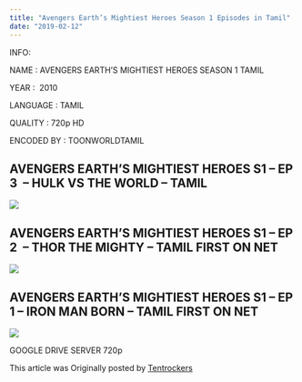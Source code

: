 ```yaml
---
title: "Avengers Earth’s Mightiest Heroes Season 1 Episodes in Tamil"
date: "2019-02-12"
---
```


INFO:

NAME : AVENGERS EARTH’S MIGHTIEST HEROES SEASON 1 TAMIL

YEAR :  2010

LANGUAGE : TAMIL

QUALITY : 720p HD

ENCODED BY : TOONWORLDTAMIL

## AVENGERS EARTH’S MIGHTIEST HEROES S1 – EP 3  – HULK VS THE WORLD – TAMIL

[![](https://2.bp.blogspot.com/-K-Qtdi2-2qA/XGLtmqqHqiI/AAAAAAAAA7M/AZBRTFDNjvEcsn-N7wpDop4p4_EQIkAtgCLcBGAs/s320/AEMH03HulkSass.jpg)](https://2.bp.blogspot.com/-K-Qtdi2-2qA/XGLtmqqHqiI/AAAAAAAAA7M/AZBRTFDNjvEcsn-N7wpDop4p4_EQIkAtgCLcBGAs/s1600/AEMH03HulkSass.jpg)

## AVENGERS EARTH’S MIGHTIEST HEROES S1 – EP 2  – THOR THE MIGHTY – TAMIL FIRST ON NET

[![](https://2.bp.blogspot.com/-wZMBa66mn-Y/XGB-W2wnWCI/AAAAAAAAA6M/zhJknyahiR8YnrLReSlMjvkbmTRYowkFgCLcBGAs/s320/3008801.jpg)](https://2.bp.blogspot.com/-wZMBa66mn-Y/XGB-W2wnWCI/AAAAAAAAA6M/zhJknyahiR8YnrLReSlMjvkbmTRYowkFgCLcBGAs/s1600/3008801.jpg)

## AVENGERS EARTH’S MIGHTIEST HEROES S1 – EP 1 – IRON MAN BORN – TAMIL FIRST ON NET

[![](https://1.bp.blogspot.com/-a95mG9Hr4Sk/XFsKj5FwbcI/AAAAAAAAA4o/Vu9WNgKcrMwqsATY6TgQdDkVaCBEjeyLgCLcBGAs/s320/p8290387_b_v8_ag.jpg)](https://1.bp.blogspot.com/-a95mG9Hr4Sk/XFsKj5FwbcI/AAAAAAAAA4o/Vu9WNgKcrMwqsATY6TgQdDkVaCBEjeyLgCLcBGAs/s1600/p8290387_b_v8_ag.jpg)

GOOGLE DRIVE SERVER 720p

This article was Originally posted by [Tentrockers](https://tentrockers.blogspot.com/)
